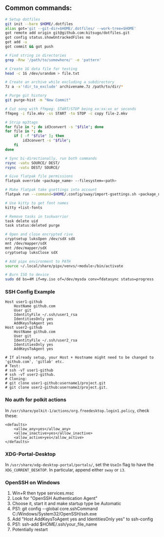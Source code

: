 ## Common commands:

```sh
# Setup dotfiles
git init --bare $HOME/.dotfiles
alias got='git --git-dir=$HOME/.dotfiles/ --work-tree=$HOME'
got remote add origin git@github.com:kitsugo/dotfiles.git
got config status.showUntrackedFiles no
got add -u
got commit && got push

# Find string in directories
grep -Rnw '/path/to/somewhere/' -e 'pattern'

# Create 1G data file for testing
head -c 1G /dev/urandom > file.txt

# Create an archive while excluding a subdirectory
7z a -x'!dir_to_exclude' archivename.7z /path/to/dir/*

# Purge git history
git purge-hist -m "New Commit"

# Cut song with ffmpeg: START/STOP being xx:xx:xx or seconds
ffmpeg -i file.mkv -ss START -to STOP -c copy file-2.mkv

# Strip mp3tags
for file in *; do id3convert -s "$file"; done
for file in *; do
    if [ -f "$file" ]; then
        id3convert -s "$file";
    fi
done

# Sync bi-directionally, run both commands
rsync -vatu SOURCE/ DEST/
rsync -vatu DEST/ SOURCE/

# Give flatpak file permissions
flatpak override <package_name> --filesystem=<path>

# Make flatpak take gsettings into account
flatpak run --command=$HOME/.config/sway/import-gsettings.sh <package_name>

# Use kitty to get font names
kitty +list-fonts

# Remove tasks in taskwarrior
task delete uid
task status:deleted purge

# Open and close encrypted rive
cryptsetup luksOpen /dev/sdX sdX
mnt /dev/mapper/sdX
mnt /dev/mapper/sdX
cryptsetup luksClose sdX

# Add pipx environment to PATH
source ~/.local/share/pipx/venvs/<module>/bin/activate

# Burn ISO to device
sudo dd bs=4M if=my.iso of=/dev/mysda conv=fdatasync status=progress

```

### SSH Config Example

```
Host user1-github
    HostName github.com
    User git
    IdentityFile ~/.ssh/user1_rsa
    IdentitiesOnly yes
    AddKeysToAgent yes
Host user2-github
    HostName github.com
    User git
    IdentityFile ~/.ssh/user2_rsa
    IdentitiesOnly yes
    AddKeysToAgent yes

# If already setup, your Host + Hostname might need to be changed to 'github.com', 'gitlab' etc.
# Test:
# ssh -vT user1-github
# ssh -vT user2-github.
# Cloning:
# git clone user1-github:username1/project.git
# git clone user2-github:username2/project.git.
```

### No auth for polkit actions

In `/usr/share/polkit-1/actions/org.freedesktop.login1.policy`, check these:

```
<defaults>
    <allow_any>yes</allow_any>
    <allow_inactive>yes</allow_inactive>
    <allow_active>yes</allow_active>
</defaults>
```

### XDG-Portal-Desktop

In `/usr/share/xdg-desktop-portal/portals/`, set the `UseIn` flag to have the `XDG_CURRENT_DESKTOP`. In particular, append either `sway` or `i3`.

### OpenSSH on Windows

1. Win+R then type services.msc
2. Look for "OpenSSH Authentication Agent"
3. Choose it, start it and make startup type be Automatic
4. PS1: git config --global core.sshCommand C:/Windows/System32/OpenSSH/ssh.exe
5. Add "Host <name> AddKeysToAgent yes and IdentitiesOnly yes" to ssh-config
6. PS1: ssh-add $HOME/.ssh/your_file_name
7. Potentially restart
